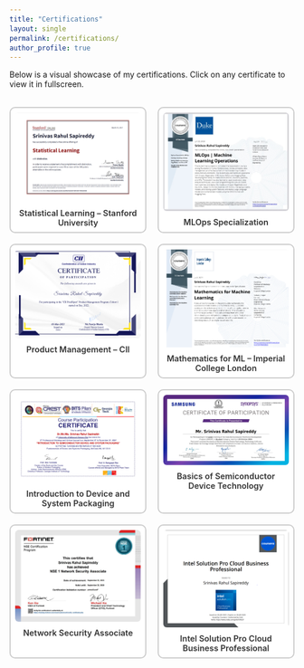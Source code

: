 ```yaml
---
title: "Certifications"
layout: single
permalink: /certifications/
author_profile: true
---
```


Below is a visual showcase of my certifications. Click on any certificate to view it in fullscreen.

<style>
.cert-grid {
  display: grid;
  grid-template-columns: repeat(auto-fit, minmax(220px, 1fr));
  gap: 1.2rem;
  margin-top: 2rem;
}

.cert-card {
  text-align: center;
  border: 2px solid #ccc;
  border-radius: 10px;
  padding: 0.5rem;
  background: #fff;
  transition: 0.2s ease;
}

.cert-card:hover {
  transform: scale(1.02);
  border-color: #1a73e8;
}

.cert-card img {
  width: 100%;
  border-radius: 6px;
  cursor: pointer;
}

.cert-title {
  margin-top: 0.5rem;
  font-size: 0.9rem;
  font-weight: 600;
  color: #333;
}

.lightbox {
  position: fixed;
  top: 0; left: 0;
  width: 100vw; height: 100vh;
  background: rgba(0, 0, 0, 0.9);
  display: flex;
  align-items: center;
  justify-content: center;
  z-index: 1000;
  display: none;
}

.lightbox img {
  max-width: 90vw;
  max-height: 90vh;
  border-radius: 12px;
  box-shadow: 0 0 20px rgba(255, 255, 255, 0.2);
}
</style>

<div class="cert-grid" id="certGrid">
  <div class="cert-card">
    <img src="/images/statistical_learning.png" alt="Statistical Learning">
    <div class="cert-title">Statistical Learning – Stanford University</div>
  </div>
  <div class="cert-card">
    <img src="/images/mlops_specialization.jpg" alt="MLOps Specialization">
    <div class="cert-title">MLOps Specialization</div>
  </div>
  <div class="cert-card">
    <img src="/images/product_management.png" alt="Product Management">
    <div class="cert-title">Product Management – CII</div>
  </div>
  <div class="cert-card">
    <img src="/images/mathematics_ml.png" alt="Mathematics for ML">
    <div class="cert-title">Mathematics for ML – Imperial College London</div>
  </div>
  <div class="cert-card">
    <img src="/images/device_packaging.png" alt="Device Packaging">
    <div class="cert-title">Introduction to Device and System Packaging</div>
  </div>
  <div class="cert-card">
    <img src="/images/semiconductor_basics.png" alt="Semiconductor Basics">
    <div class="cert-title">Basics of Semiconductor Device Technology</div>
  </div>
  <div class="cert-card">
    <img src="/images/network_security.jpeg" alt="Network Security">
    <div class="cert-title">Network Security Associate</div>
  </div>
  <div class="cert-card">
    <img src="/images/intel_cloud.png" alt="Intel Cloud">
    <div class="cert-title">Intel Solution Pro Cloud Business Professional</div>
  </div>
  <!-- Add more certification cards as needed -->
</div>

<!-- Lightbox -->
<div class="lightbox" id="lightbox">
  <img id="lightbox-img" src="" alt="">
</div>

<script>
document.addEventListener("DOMContentLoaded", function () {
  const images = document.querySelectorAll("#certGrid img");
  const lightbox = document.getElementById("lightbox");
  const lightboxImg = document.getElementById("lightbox-img");

  images.forEach(img => {
    img.addEventListener("click", () => {
      lightboxImg.src = img.src;
      lightbox.style.display = "flex";
    });
  });

  lightbox.addEventListener("click", () => {
    lightbox.style.display = "none";
    lightboxImg.src = "";
  });
});
</script>
